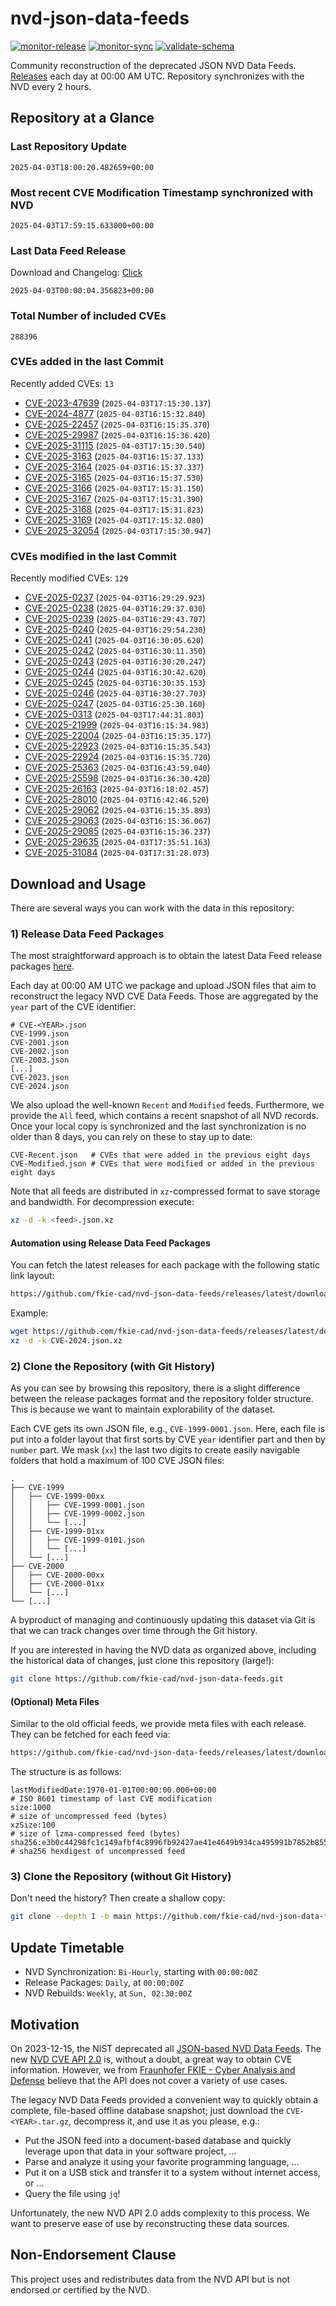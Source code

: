 # nvd-json-data-feeds

[![monitor-release](https://github.com/fkie-cad/nvd-json-data-feeds/actions/workflows/monitor_release.yml/badge.svg)](https://github.com/fkie-cad/nvd-json-data-feeds/actions/workflows/monitor_release.yml)
[![monitor-sync](https://github.com/fkie-cad/nvd-json-data-feeds/actions/workflows/monitor_sync.yml/badge.svg)](https://github.com/fkie-cad/nvd-json-data-feeds/actions/workflows/monitor_sync.yml)
[![validate-schema](https://github.com/fkie-cad/nvd-json-data-feeds/actions/workflows/validate_schema.yml/badge.svg)](https://github.com/fkie-cad/nvd-json-data-feeds/actions/workflows/validate_schema.yml)

Community reconstruction of the deprecated JSON NVD Data Feeds.
[Releases](https://github.com/fkie-cad/nvd-json-data-feeds/releases/latest) each day at 00:00 AM UTC.
Repository synchronizes with the NVD every 2 hours.

## Repository at a Glance

### Last Repository Update

```plain
2025-04-03T18:00:20.482659+00:00
```

### Most recent CVE Modification Timestamp synchronized with NVD

```plain
2025-04-03T17:59:15.633000+00:00
```

### Last Data Feed Release

Download and Changelog: [Click](https://github.com/fkie-cad/nvd-json-data-feeds/releases/latest)

```plain
2025-04-03T00:00:04.356823+00:00
```

### Total Number of included CVEs

```plain
288396
```

### CVEs added in the last Commit

Recently added CVEs: `13`

- [CVE-2023-47639](CVE-2023/CVE-2023-476xx/CVE-2023-47639.json) (`2025-04-03T17:15:30.137`)
- [CVE-2024-4877](CVE-2024/CVE-2024-48xx/CVE-2024-4877.json) (`2025-04-03T16:15:32.840`)
- [CVE-2025-22457](CVE-2025/CVE-2025-224xx/CVE-2025-22457.json) (`2025-04-03T16:15:35.370`)
- [CVE-2025-29987](CVE-2025/CVE-2025-299xx/CVE-2025-29987.json) (`2025-04-03T16:15:36.420`)
- [CVE-2025-31115](CVE-2025/CVE-2025-311xx/CVE-2025-31115.json) (`2025-04-03T17:15:30.540`)
- [CVE-2025-3163](CVE-2025/CVE-2025-31xx/CVE-2025-3163.json) (`2025-04-03T16:15:37.133`)
- [CVE-2025-3164](CVE-2025/CVE-2025-31xx/CVE-2025-3164.json) (`2025-04-03T16:15:37.337`)
- [CVE-2025-3165](CVE-2025/CVE-2025-31xx/CVE-2025-3165.json) (`2025-04-03T16:15:37.530`)
- [CVE-2025-3166](CVE-2025/CVE-2025-31xx/CVE-2025-3166.json) (`2025-04-03T17:15:31.150`)
- [CVE-2025-3167](CVE-2025/CVE-2025-31xx/CVE-2025-3167.json) (`2025-04-03T17:15:31.390`)
- [CVE-2025-3168](CVE-2025/CVE-2025-31xx/CVE-2025-3168.json) (`2025-04-03T17:15:31.823`)
- [CVE-2025-3169](CVE-2025/CVE-2025-31xx/CVE-2025-3169.json) (`2025-04-03T17:15:32.080`)
- [CVE-2025-32054](CVE-2025/CVE-2025-320xx/CVE-2025-32054.json) (`2025-04-03T17:15:30.947`)


### CVEs modified in the last Commit

Recently modified CVEs: `129`

- [CVE-2025-0237](CVE-2025/CVE-2025-02xx/CVE-2025-0237.json) (`2025-04-03T16:29:29.923`)
- [CVE-2025-0238](CVE-2025/CVE-2025-02xx/CVE-2025-0238.json) (`2025-04-03T16:29:37.030`)
- [CVE-2025-0239](CVE-2025/CVE-2025-02xx/CVE-2025-0239.json) (`2025-04-03T16:29:43.707`)
- [CVE-2025-0240](CVE-2025/CVE-2025-02xx/CVE-2025-0240.json) (`2025-04-03T16:29:54.230`)
- [CVE-2025-0241](CVE-2025/CVE-2025-02xx/CVE-2025-0241.json) (`2025-04-03T16:30:05.620`)
- [CVE-2025-0242](CVE-2025/CVE-2025-02xx/CVE-2025-0242.json) (`2025-04-03T16:30:11.350`)
- [CVE-2025-0243](CVE-2025/CVE-2025-02xx/CVE-2025-0243.json) (`2025-04-03T16:30:20.247`)
- [CVE-2025-0244](CVE-2025/CVE-2025-02xx/CVE-2025-0244.json) (`2025-04-03T16:30:42.620`)
- [CVE-2025-0245](CVE-2025/CVE-2025-02xx/CVE-2025-0245.json) (`2025-04-03T16:30:35.153`)
- [CVE-2025-0246](CVE-2025/CVE-2025-02xx/CVE-2025-0246.json) (`2025-04-03T16:30:27.703`)
- [CVE-2025-0247](CVE-2025/CVE-2025-02xx/CVE-2025-0247.json) (`2025-04-03T16:25:30.160`)
- [CVE-2025-0313](CVE-2025/CVE-2025-03xx/CVE-2025-0313.json) (`2025-04-03T17:44:31.803`)
- [CVE-2025-21999](CVE-2025/CVE-2025-219xx/CVE-2025-21999.json) (`2025-04-03T16:15:34.983`)
- [CVE-2025-22004](CVE-2025/CVE-2025-220xx/CVE-2025-22004.json) (`2025-04-03T16:15:35.177`)
- [CVE-2025-22923](CVE-2025/CVE-2025-229xx/CVE-2025-22923.json) (`2025-04-03T16:15:35.543`)
- [CVE-2025-22924](CVE-2025/CVE-2025-229xx/CVE-2025-22924.json) (`2025-04-03T16:15:35.720`)
- [CVE-2025-25363](CVE-2025/CVE-2025-253xx/CVE-2025-25363.json) (`2025-04-03T16:43:59.040`)
- [CVE-2025-25598](CVE-2025/CVE-2025-255xx/CVE-2025-25598.json) (`2025-04-03T16:36:30.420`)
- [CVE-2025-26163](CVE-2025/CVE-2025-261xx/CVE-2025-26163.json) (`2025-04-03T16:18:02.457`)
- [CVE-2025-28010](CVE-2025/CVE-2025-280xx/CVE-2025-28010.json) (`2025-04-03T16:42:46.520`)
- [CVE-2025-29062](CVE-2025/CVE-2025-290xx/CVE-2025-29062.json) (`2025-04-03T16:15:35.893`)
- [CVE-2025-29063](CVE-2025/CVE-2025-290xx/CVE-2025-29063.json) (`2025-04-03T16:15:36.067`)
- [CVE-2025-29085](CVE-2025/CVE-2025-290xx/CVE-2025-29085.json) (`2025-04-03T16:15:36.237`)
- [CVE-2025-29635](CVE-2025/CVE-2025-296xx/CVE-2025-29635.json) (`2025-04-03T17:35:51.163`)
- [CVE-2025-31084](CVE-2025/CVE-2025-310xx/CVE-2025-31084.json) (`2025-04-03T17:31:28.073`)


## Download and Usage

There are several ways you can work with the data in this repository:

### 1) Release Data Feed Packages

The most straightforward approach is to obtain the latest Data Feed release packages [here](https://github.com/fkie-cad/nvd-json-data-feeds/releases/latest).

Each day at 00:00 AM UTC we package and upload JSON files that aim to reconstruct the legacy NVD CVE Data Feeds.
Those are aggregated by the `year` part of the CVE identifier:

```
# CVE-<YEAR>.json
CVE-1999.json
CVE-2001.json
CVE-2002.json
CVE-2003.json
[...]
CVE-2023.json
CVE-2024.json
```

We also upload the well-known `Recent` and `Modified` feeds.
Furthermore, we provide the `All` feed, which contains a recent snapshot of all NVD records.
Once your local copy is synchronized and the last synchronization is no older than 8 days, you can rely on these to stay up to date:

```plain
CVE-Recent.json   # CVEs that were added in the previous eight days
CVE-Modified.json # CVEs that were modified or added in the previous eight days
```

Note that all feeds are distributed in `xz`-compressed format to save storage and bandwidth.
For decompression execute:

```sh
xz -d -k <feed>.json.xz
```

#### Automation using Release Data Feed Packages

You can fetch the latest releases for each package with the following static link layout:

```sh
https://github.com/fkie-cad/nvd-json-data-feeds/releases/latest/download/CVE-<YEAR>.json.xz
```

Example:

```sh
wget https://github.com/fkie-cad/nvd-json-data-feeds/releases/latest/download/CVE-2024.json.xz
xz -d -k CVE-2024.json.xz
```

### 2) Clone the Repository (with Git History)

As you can see by browsing this repository, there is a slight difference between the release packages format and the repository folder structure.
This is because we want to maintain explorability of the dataset.

Each CVE gets its own JSON file, e.g., `CVE-1999-0001.json`.
Here, each file is put into a folder layout that first sorts by CVE `year` identifier part and then by `number` part.
We mask (`xx`) the last two digits to create easily navigable folders that hold a maximum of 100 CVE JSON files:

```plain
.
├── CVE-1999
│   ├── CVE-1999-00xx
│   │   ├── CVE-1999-0001.json
│   │   ├── CVE-1999-0002.json
│   │   └── [...]
│   ├── CVE-1999-01xx
│   │   ├── CVE-1999-0101.json
│   │   └── [...]
│   └── [...]
├── CVE-2000
│   ├── CVE-2000-00xx
│   ├── CVE-2000-01xx
│   └── [...]
└── [...]
```

A byproduct of managing and continuously updating this dataset via Git is that we can track changes over time through the Git history.

If you are interested in having the NVD data as organized above, including the historical data of changes, just clone this repository (large!):

```sh
git clone https://github.com/fkie-cad/nvd-json-data-feeds.git
```

#### (Optional) Meta Files

Similar to the old official feeds, we provide meta files with each release. They can be fetched for each feed via:

```sh
https://github.com/fkie-cad/nvd-json-data-feeds/releases/latest/download/CVE-<YEAR>.meta
```

The structure is as follows:

```plain
lastModifiedDate:1970-01-01T00:00:00.000+00:00                          # ISO 8601 timestamp of last CVE modification
size:1000                                                               # size of uncompressed feed (bytes)
xzSize:100                                                              # size of lzma-compressed feed (bytes)
sha256:e3b0c44298fc1c149afbf4c8996fb92427ae41e4649b934ca495991b7852b855 # sha256 hexdigest of uncompressed feed
```

### 3) Clone the Repository (without Git History)

Don't need the history? Then create a shallow copy:

```sh
git clone --depth 1 -b main https://github.com/fkie-cad/nvd-json-data-feeds.git
```


## Update Timetable

* NVD Synchronization: `Bi-Hourly`, starting with `00:00:00Z`
* Release Packages: `Daily`, at `00:00:00Z`
* NVD Rebuilds: `Weekly`, at `Sun, 02:30:00Z`


## Motivation

On 2023-12-15, the NIST deprecated all [JSON-based NVD Data Feeds](https://nvd.nist.gov/vuln/data-feeds#divRetirementBanner-1).
The new [NVD CVE API 2.0](https://nvd.nist.gov/developers/vulnerabilities) is, without a doubt, a great way to obtain CVE information.
However, we from [Fraunhofer FKIE - Cyber Analysis and Defense](https://www.fkie.fraunhofer.de/en/departments/cad.html) believe that the API does not cover a variety of use cases.

The legacy NVD Data Feeds provided a convenient way to quickly obtain a complete, file-based offline database snapshot; just download the `CVE-<YEAR>.tar.gz`, decompress it, and use it as you please, e.g.:

- Put the JSON feed into a document-based database and quickly leverage upon that data in your software project, ...
- Parse and analyze it using your favorite programming language, ...
- Put it on a USB stick and transfer it to a system without internet access, or ...
- Query the file using `jq`!

Unfortunately, the new NVD API 2.0 adds complexity to this process.
We want to preserve ease of use by reconstructing these data sources.

## Non-Endorsement Clause

This project uses and redistributes data from the NVD API but is not endorsed or certified by the NVD.